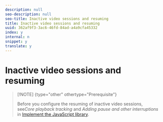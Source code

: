 ```yaml
---
description: null
seo-description: null
seo-title: Inactive video sessions and resuming
title: Inactive video sessions and resuming
uuid: 362af9f3-3ac6-46fd-84ad-a4a9cfa45332
index: y
internal: n
snippet: y
translate: y
---
```


# Inactive video sessions and resuming


>[!NOTE] {type="other" othertype="Prerequisite"}
>
>Before you configure the resuming of inactive video sessions, see*Core playback tracking* and *Adding pause and other interruptions* in [ Implement the JavaScript library](c_vhl_imp-lib-js.md#concept_A72BFE683F4A4A3397FD0C71E955DF07). 

